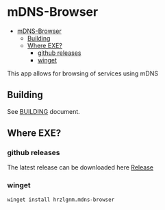 # mDNS-Browser

<!--toc:start-->

- [mDNS-Browser](#mdns-browser)
  - [Building](#building)
  - [Where EXE?](#where-exe) 
    - [github releases](#github-releases) 
    - [winget](#winget)
  <!--toc:end-->

This app allows for browsing of services using mDNS

## Building

See [BUILDING](BUILDING.md) document.

## Where EXE?

### github releases

The latest release can be downloaded here [Release](https://github.com/hrzlgnm/mdns-browser/releases/latest)

### winget

```console
winget install hrzlgnm.mdns-browser
```
